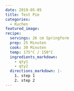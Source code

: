 ```yaml
---
date: 2019-05-05
title: Test Pie
categories:
  - Kuchen
featured_image:
recipe:
  servings: 26 cm Springform
  prep: 25 Minuten
  cook: 30 Minuten
  temp: 175°C / 150°C
  ingredients_markdown:
    - qty1
    - qty2
  directions_markdown: |-
    1. step 1
    2. step 2
---
```

